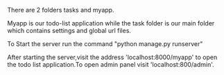 There are 2 folders tasks and myapp.

Myapp is our todo-list application while the task folder is our main folder which contains settings and global url files.

To Start the server run the command "python manage.py runserver"

After starting the server,visit the address 'localhost:8000/myapp' to open the todo list application.To open admin panel visit 'localhost:800/admin'.





